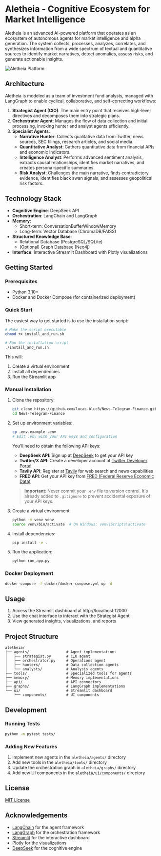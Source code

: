 # Aletheia - Cognitive Ecosystem for Market Intelligence

Aletheia is an advanced AI-powered platform that operates as an ecosystem of autonomous agents for market intelligence and alpha generation. The system collects, processes, analyzes, correlates, and synthesizes information from a wide spectrum of textual and quantitative sources to identify market narratives, detect anomalies, assess risks, and generate actionable insights.

![Aletheia Platform](https://github.com/lucas-blue3/News-Telegram-Finance/raw/main/docs/images/aletheia_dashboard.png)

## Architecture

Aletheia is modeled as a team of investment fund analysts, managed with LangGraph to enable cyclical, collaborative, and self-correcting workflows:

1. **Strategist Agent (CIO)**: The main entry point that receives high-level directives and decomposes them into strategic plans.
2. **Orchestrator Agent**: Manages the flow of data collection and initial processing, invoking hunter and analyst agents efficiently.
3. **Specialist Agents**:
   - **Narrative Hunter**: Collects qualitative data from Twitter, news sources, SEC filings, research articles, and social media.
   - **Quantitative Analyst**: Gathers quantitative data from financial APIs and economic indicators.
   - **Intelligence Analyst**: Performs advanced sentiment analysis, extracts causal relationships, identifies market narratives, and creates persona-specific summaries.
   - **Risk Analyst**: Challenges the main narrative, finds contradictory evidence, identifies black swan signals, and assesses geopolitical risk factors.

## Technology Stack

- **Cognitive Engine**: DeepSeek API
- **Orchestration**: LangChain and LangGraph
- **Memory**:
  - Short-term: ConversationBufferWindowMemory
  - Long-term: Vector Database (ChromaDB/FAISS)
- **Structured Knowledge Base**:
  - Relational Database (PostgreSQL/SQLite)
  - (Optional) Graph Database (Neo4j)
- **Interface**: Interactive Streamlit Dashboard with Plotly visualizations

## Getting Started

### Prerequisites

- Python 3.10+
- Docker and Docker Compose (for containerized deployment)

### Quick Start

The easiest way to get started is to use the installation script:

```bash
# Make the script executable
chmod +x install_and_run.sh

# Run the installation script
./install_and_run.sh
```

This will:
1. Create a virtual environment
2. Install all dependencies
3. Run the Streamlit app

### Manual Installation

1. Clone the repository:
   ```bash
   git clone https://github.com/lucas-blue3/News-Telegram-Finance.git
   cd News-Telegram-Finance
   ```

2. Set up environment variables:
   ```bash
   cp .env.example .env
   # Edit .env with your API keys and configuration
   ```

   You'll need to obtain the following API keys:
   - **DeepSeek API**: Sign up at [DeepSeek](https://deepseek.ai/) to get your API key
   - **Twitter/X API**: Create a developer account at [Twitter Developer Portal](https://developer.twitter.com/)
   - **Tavily API**: Register at [Tavily](https://tavily.com/) for web search and news capabilities
   - **FRED API**: Get your API key from [FRED (Federal Reserve Economic Data)](https://fred.stlouisfed.org/docs/api/api_key.html)

   > **Important**: Never commit your `.env` file to version control. It's already added to `.gitignore` to prevent accidental exposure of your API keys.

3. Create a virtual environment:
   ```bash
   python -m venv venv
   source venv/bin/activate  # On Windows: venv\Scripts\activate
   ```

4. Install dependencies:
   ```bash
   pip install -e .
   ```

5. Run the application:
   ```bash
   python run_app.py
   ```

### Docker Deployment

```bash
docker-compose -f docker/docker-compose.yml up -d
```

## Usage

1. Access the Streamlit dashboard at http://localhost:12000
2. Use the chat interface to interact with the Strategist Agent
3. View generated insights, visualizations, and reports

## Project Structure

```
aletheia/
├── agents/                 # Agent implementations
│   ├── strategist.py       # CIO agent
│   ├── orchestrator.py     # Operations agent
│   ├── hunters/            # Data collection agents
│   └── analysts/           # Analysis agents
├── tools/                  # Specialized tools for agents
├── memory/                 # Memory implementations
├── api/                    # API connectors
├── graphs/                 # LangGraph implementations
└── ui/                     # Streamlit dashboard
    └── components/         # UI components
```

## Development

### Running Tests

```bash
python -m pytest tests/
```

### Adding New Features

1. Implement new agents in the `aletheia/agents/` directory
2. Add new tools in the `aletheia/tools/` directory
3. Update the orchestration graph in `aletheia/graphs/` directory
4. Add new UI components in the `aletheia/ui/components/` directory

## License

[MIT License](LICENSE)

## Acknowledgements

- [LangChain](https://github.com/langchain-ai/langchain) for the agent framework
- [LangGraph](https://github.com/langchain-ai/langgraph) for the orchestration framework
- [Streamlit](https://streamlit.io/) for the interactive dashboard
- [Plotly](https://plotly.com/) for the visualizations
- [DeepSeek](https://deepseek.ai/) for the cognitive engine